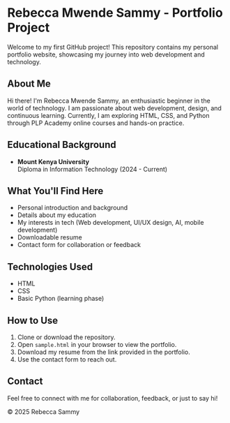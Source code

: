 # Rebecca Mwende Sammy - Portfolio Project

Welcome to my first GitHub project! This repository contains my personal portfolio website, showcasing my journey into web development and technology.

## About Me

Hi there! I'm Rebecca Mwende Sammy, an enthusiastic beginner in the world of technology. I am passionate about web development, design, and continuous learning. Currently, I am exploring HTML, CSS, and Python through PLP Academy online courses and hands-on practice.

## Educational Background

- **Mount Kenya University**  
  Diploma in Information Technology (2024 - Current)

## What You'll Find Here

- Personal introduction and background
- Details about my education
- My interests in tech (Web development, UI/UX design, AI, mobile development)
- Downloadable resume
- Contact form for collaboration or feedback

## Technologies Used

- HTML
- CSS
- Basic Python (learning phase)

## How to Use

1. Clone or download the repository.
2. Open `sample.html` in your browser to view the portfolio.
3. Download my resume from the link provided in the portfolio.
4. Use the contact form to reach out.

## Contact

Feel free to connect with me for collaboration, feedback, or just to say hi!

© 2025 Rebecca Sammy
